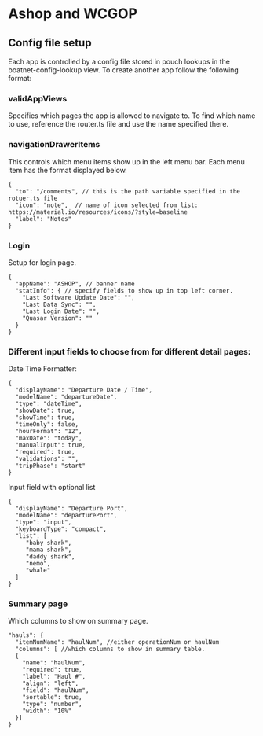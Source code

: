 # Ashop and WCGOP

## Config file setup
Each app is controlled by a config file stored in pouch lookups in the boatnet-config-lookup view. To create another app follow the following format: 

### validAppViews
Specifies which pages the app is allowed to navigate to. To find which name to use, reference the router.ts file and use the name specified there. 

### navigationDrawerItems
This controls which menu items show up in the left menu bar. Each menu item has the format displayed below.
```
{
  "to": "/comments", // this is the path variable specified in the rotuer.ts file
  "icon": "note",  // name of icon selected from list: https://material.io/resources/icons/?style=baseline
  "label": "Notes"
}
```
### Login 
Setup for login page.  
```
{
  "appName": "ASHOP", // banner name
  "statInfo": { // specify fields to show up in top left corner.
    "Last Software Update Date": "",
    "Last Data Sync": "",
    "Last Login Date": "",
    "Quasar Version": ""
  }
}
```

### Different input fields to choose from for different detail pages: 
Date Time Formatter: 
```
{
  "displayName": "Departure Date / Time",
  "modelName": "departureDate",
  "type": "dateTime",
  "showDate": true,
  "showTime": true,
  "timeOnly": false,
  "hourFormat": "12",
  "maxDate": "today",
  "manualInput": true,
  "required": true,
  "validations": "",
  "tripPhase": "start"
}
```
Input field with optional list
```
{
  "displayName": "Departure Port",
  "modelName": "departurePort",
  "type": "input",
  "keyboardType": "compact",
  "list": [
     "baby shark",
     "mama shark",
     "daddy shark",
     "nemo",
     "whale"
  ]
}
```

### Summary page
Which columns to show on summary page. 
```
"hauls": {
  "itemNumName": "haulNum", //either operationNum or haulNum
  "columns": [ //which columns to show in summary table. 
  {
    "name": "haulNum",
    "required": true,
    "label": "Haul #",
    "align": "left",
    "field": "haulNum",
    "sortable": true,
    "type": "number",
    "width": "10%"
  }]
}
```
